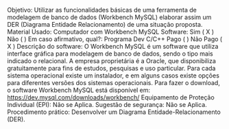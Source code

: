 Objetivo:  Utilizar as funcionalidades básicas de uma ferramenta de modelagem de banco de dados (Workbench MySQL) elaborar assim um DER (Diagrama Entidade Relacionamento) de uma situação proposta.
Material Usado: Computador com Workbench MySQL
Software: Sim ( X ) Não ( ) Em caso afirmativo, qual?:  Programa Dev C/C++ 
Pago ( ) Não Pago ( X ) 
Descrição do software: O Workbench MySQL é um software que utiliza interface gráfica para modelagem de banco de dados, sendo o tipo mais indicado o relacional. A empresa proprietária é a Oracle, que disponibiliza gratuitamente para fins de estudos, pesquisas e uso particular. Para cada sistema operacional existe um instalador, e em alguns casos existe opções para diferentes versões dos sistemas operacionais. Para fazer o download, o software Workbench MySQL está disponível em: https://dev.mysql.com/downloads/workbench/
Equipamento de Proteção Individual (EPI): Não se Aplica.
Sugestão de segurança: Não se Aplica.
Procedimento prático: Desenvolver um Diagrama Entidade-Relacionamento (DER).
